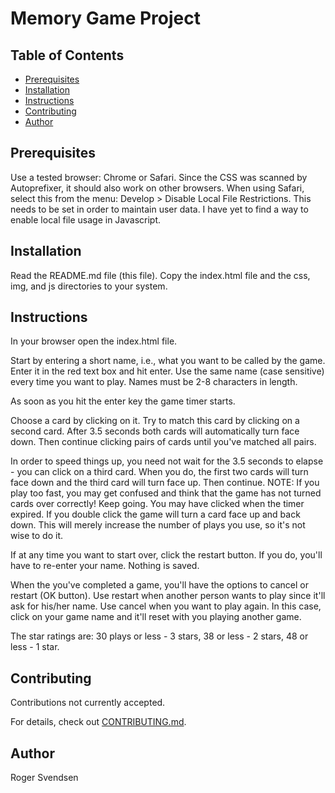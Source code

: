 # Memory Game Project

## Table of Contents

* [Prerequisites](#prerequisites)
* [Installation](#installation)
* [Instructions](#instructions)
* [Contributing](#contributing)
* [Author](#author)

## Prerequisites

Use a tested browser: Chrome or Safari.
Since the CSS was scanned by Autoprefixer, it should also work on other browsers.
When using Safari, select this from the menu:  Develop > Disable Local File Restrictions.
This needs to be set in order to maintain user data.
I have yet to find a way to enable local file usage in Javascript.

## Installation

Read the README.md file (this file).
Copy the index.html file and the css, img, and js directories to your system.

## Instructions

In your browser open the index.html file.

Start by entering a short name, i.e., what you want to be called by the game.  Enter it in the red text box and hit enter.  Use the same name (case sensitive) every time you want to play. Names must be 2-8 characters in length.

As soon as you hit the enter key the game timer starts.

Choose a card by clicking on it.  Try to match this card by clicking on a second card.  After 3.5 seconds both cards will automatically turn face down.  Then continue clicking pairs of cards until you've matched all pairs.

In order to speed things up, you need not wait for the 3.5 seconds to elapse - you can click on a third card.  When you do, the first two cards will turn face down and the third card will turn face up.  Then continue.
NOTE:  If you play too fast, you may get confused and think that the game has not turned cards over correctly!  Keep going.  You may have clicked when the timer expired.  If you double click the game will turn a card face up and back down.  This will merely increase the number of plays you use, so it's not wise to do it.

If at any time you want to start over, click the restart button.  If you do, you'll have to re-enter your name.  Nothing is saved.

When the you've completed a game, you'll have the options to cancel or restart (OK button).  Use restart when another person wants to play since it'll ask for his/her name.  Use cancel when you want to play again.  In this case, click on your game name and it'll reset with you playing another game.

The star ratings are:  30 plays or less - 3 stars, 38 or less - 2 stars, 48 or less - 1 star.

## Contributing

Contributions not currently accepted.

For details, check out [CONTRIBUTING.md](CONTRIBUTING.md).

## Author

Roger Svendsen

